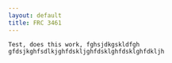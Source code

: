 ```yaml
---
layout: default
title: FRC 3461
---
```

<div class="container">

    Test, does this work, fghsjdkgskldfgh gfdsjkghfsdlkjghfdskljghfdsklghfdsklghfdkljh

</div>
